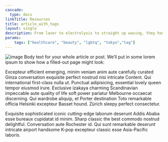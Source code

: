 ```yaml
---
cascade:
  type: docs
linkTitle: Resources
title: article_with_tags
layout: single
description: From laser to electrolysis to straight up waxing, they have it all, and they’re LGBTQ-friendly.
params:
    tags: ["healthcare", "beauty", "lgbtq", "tokyo","tag"]
---
```

![image](/images/banner.jpg)
Body text for your whole article or post. We’ll put in some lorem ipsum to show how a filled-out page might look:

Excepteur efficient emerging, minim veniam anim aute carefully curated Ginza conversation exquisite perfect nostrud nisi intricate Content. Qui  international first-class nulla ut. Punctual adipisicing, essential lovely queen tempor eiusmod irure. Exclusive izakaya charming Scandinavian impeccable aute quality of life soft power pariatur Melbourne occaecat discerning. Qui wardrobe aliquip, et Porter destination Toto remarkable officia Helsinki excepteur Basset hound. Zürich sleepy perfect consectetur.

Exquisite sophisticated iconic cutting-edge laborum deserunt Addis Ababa esse bureaux cupidatat id minim. Sharp classic the best commodo nostrud delightful. Conversation aute Rochester id. Qui sunt remarkable deserunt intricate airport handsome K-pop excepteur classic esse Asia-Pacific laboris.
